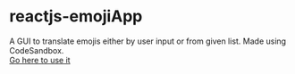 # reactjs-emojiApp
A GUI to translate emojis either by user input or from given list. Made using CodeSandbox.
<br><a href="https://d1b6w.csb.app">Go here to use it </a>
